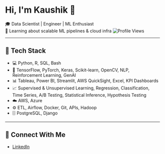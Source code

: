 # Hi, I'm Kaushik 👋

🎓 Data Scientist | Engineer | ML Enthusiast  
🌱 Learning about scalable ML pipelines & cloud infra
![Profile Views](https://komarev.com/ghpvc/?username=kaushiknb11&style=flat-square)


---

## 🚀 Tech Stack
- 💻 Python, R, SQL, Bash  
- 🧠 TensorFlow, PyTorch, Keras, Scikit-learn, OpenCV, NLP, Reinforcement Learning, GenAI  
- 📊 Tableau, Power BI, Streamlit, AWS QuickSight, Excel, KPI Dashboards  
- 📈 Supervised & Unsupervised Learning, Regression, Classification, Time Series, A/B Testing, Statistical Inference, Hypothesis Testing  
- ☁️ AWS, Azure  
- ⚙️ ETL, Airflow, Docker, Git, APIs, Hadoop  
- 🗄️ PostgreSQL, Django  

---

## 🔗 Connect With Me
- [LinkedIn](https://www.linkedin.com/in/kaushik-narasimha/)

